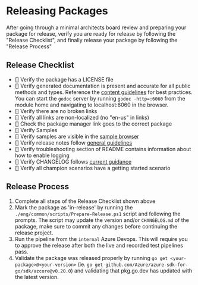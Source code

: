 # Releasing Packages

After going through a minimal architects board review and preparing your package for release, verify you are ready for release by following the "Release Checklist", and finally release your package by following the "Release Process"

## Release Checklist

- [] Verify the package has a LICENSE file
- [] Verify generated documentation is present and accurate for all public methods and types. Reference the [content guidelines](https://review.docs.microsoft.com/help/contribute-ref/contribute-ref-how-to-document-sdk?branch=master#api-reference) for best practices. You can start the `godoc` server by running `godoc -http=:6060` from the module home and navigating to localhost:6060 in the browser.
- [] Verify there are no broken links
- [] Verify all links are non-localized (no "en-us" in links)
- [] Check the package manager link goes to the correct package
- [] Verify Samples
- [] Verify samples are visible in the [sample browser](https://docs.microsoft.com/en-us/samples/browse/)
- [] Verify release notes follow [general guidelines](https://azure.github.io/azure-sdk/policies_releasenotes.html)
- [] Verify troubleshooting section of README contains information about how to enable logging
- [] Verify CHANGELOG follows [current guidance](https://azure.github.io/azure-sdk/policies_releases.html#changelog-guidance)
- [] Verify all champion scenarios have a getting started scenario

## Release Process

1. Complete all steps of the Release Checklist shown above
2. Mark the package as 'in-release' by running the `./eng/common/scripts/Prepare-Release.ps1` script and following the prompts. The script may update the version and/or `CHANGELOG.md` of the package, make sure to commit any changes before continuing the release project.
3. Run the pipeline from the `internal` Azure Devops. This will require you to approve the release after both the live and recorded test pipelines pass.
4. Validate the package was released properly by running `go get <your-package>@<your-version>` (ie. `go get github.com/Azure/azure-sdk-for-go/sdk/azcore@v0.20.0`) and validating that pkg.go.dev has updated with the latest version.